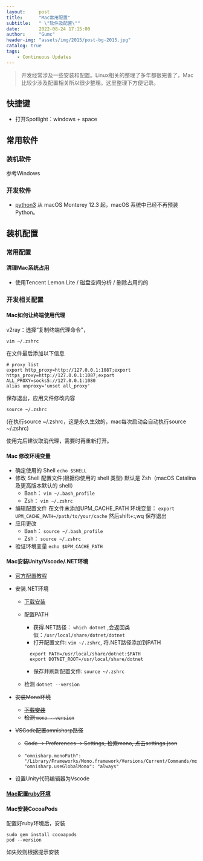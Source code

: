 ```yaml
---
layout:     post
title:      "Mac常用配置"
subtitle:   " \"软件及配置\""
date:       2022-08-24 17:15:00
author:     "Gumc"
header-img: "assets/img/2015/post-bg-2015.jpg"
catalog: true
tags:
    - Continuous Updates
---
```

> 开发经常涉及一些安装和配置。Linux相关的整理了多年都很完善了，Mac比较少涉及配置相关所以很少整理。这里整理下方便记录。

## 快捷键

* 打开Spotlight：windows + space

## 常用软件

### 装机软件

参考Windows

### 开发软件

* [python3](https://www.python.org/downloads/) 从 macOS Monterey 12.3 起，macOS 系统中已经不再预装 Python。

## 装机配置

### 常用配置

#### 清理Mac系统占用

* 使用Tencent Lemon Lite / 磁盘空间分析 / 删除占用的的

### 开发相关配置

#### Mac如何让终端使用代理

v2ray：选择“复制终端代理命令"，

```
vim ~/.zshrc
```

在文件最后添加以下信息

```
# proxy list
export http_proxy=http://127.0.0.1:1087;export https_proxy=http://127.0.0.1:1087;export ALL_PROXY=socks5://127.0.0.1:1080
alias unproxy='unset all_proxy'
```

保存退出，应用文件修改内容

```
source ~/.zshrc
```

(在执行source ~/.zshrc，这是永久生效的，mac每次启动会自动执行source ~/.zshrc)

使用完后建议取消代理，需要时再重新打开。

#### Mac 修改环境变量

* 确定使用的 Shell
  `echo $SHELL`
* 修改 Shell 配置文件(根据你使用的 shell 类型)
  默认是 Zsh（macOS Catalina 及更高版本默认的 shell）
  * Bash：
    `vim ~/.bash_profile`
  * Zsh：
    `vim ~/.zshrc`
* 编辑配置文件
  在文件末添加UPM_CACHE_PATH 环境变量：
  `export UPM_CACHE_PATH=/path/to/your/cache`
  然后shift+:,wq 保存退出
* 应用更改
  * Bash：
    `source ~/.bash_profile`
  * Zsh：
    `source ~/.zshrc`
* 验证环境变量
  `echo $UPM_CACHE_PATH`

#### Mac安装Unity/Vscode/.NET环境

* [官方配置教程](https://code.visualstudio.com/docs/other/unity)
* 安装.NET环境

  * [下载安装](https://dotnet.microsoft.com/en-us/download)
  * 配置PATH

    * 获得.NET路径： `which dotnet` ,会返回类似：`/usr/local/share/dotnet/dotnet`
    * 打开配置文件: `vim ~/.zshrc`, 将.NET路径添加到PATH

    ```
      export PATH=/usr/local/share/dotnet:$PATH
      export DOTNET_ROOT=/usr/local/share/dotnet
    ```

    * 保存并刷新配置文件: `source ~/.zshrc`
  * 检测
    `dotnet --version`
* ~~安装Mono环境~~

  * [~~下载安装~~](https://www.mono-project.com/download/stable/)
  * ~~检测
    `mono --version`~~
* ~~VSCode配置omnisharp路径~~

  * ~~Code -> Preferences -> Settings, 检索mono, 点击settings.json~~
  * ```plaintext
    "omnisharp.monoPath": "/Library/Frameworks/Mono.framework/Versions/Current/Commands/mono",
    "omnisharp.useGlobalMono": "always"
    ```

<!-- * 设置~/.bash_profile环境变量
```csharp
  export FrameworkPathOverride=/Library/Frameworks/Mono.framework/Versions/Current
  export PATH=/usr/local/share/dotnet:$PATH
``` -->

* 设置Unity代码编辑器为Vscode

#### [Mac配置ruby环境](https://gumcstronger.github.io/2024/10/01/mac-ruby-install)

#### Mac安装CocoaPods

  配置好ruby环境后，安装

```
sudo gem install cocoapods
pod --version
```

如失败则根据提示安装
